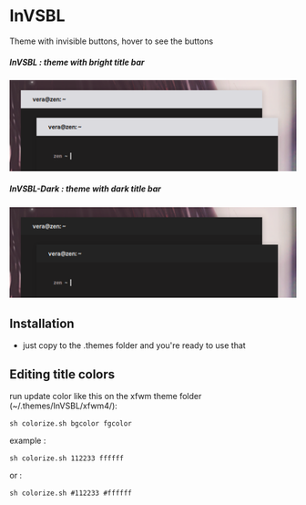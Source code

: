# InVSBL
Theme with invisible buttons, hover to see the buttons

##### InVSBL : theme with bright title bar
![InVSBL](../previews/InVSBL.png)

##### InVSBL-Dark : theme with dark title bar
![InVSBL-Dark](../previews/InVSBL-dark.png)

## Installation
- just copy to the .themes folder and you're ready to use that

## Editing title colors
run update color like this on the xfwm theme folder (~/.themes/InVSBL/xfwm4/):
```
sh colorize.sh bgcolor fgcolor
```
example :
```
sh colorize.sh 112233 ffffff
```
or :
```
sh colorize.sh #112233 #ffffff
```
